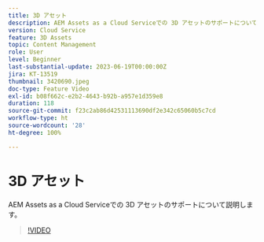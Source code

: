 ```yaml
---
title: 3D アセット
description: AEM Assets as a Cloud Serviceでの 3D アセットのサポートについて説明します。
version: Cloud Service
feature: 3D Assets
topic: Content Management
role: User
level: Beginner
last-substantial-update: 2023-06-19T00:00:00Z
jira: KT-13519
thumbnail: 3420690.jpeg
doc-type: Feature Video
exl-id: b08f662c-e2b2-4643-b92b-a957e1d359e8
duration: 118
source-git-commit: f23c2ab86d42531113690df2e342c65060b5c7cd
workflow-type: ht
source-wordcount: '28'
ht-degree: 100%

---
```


# 3D アセット

AEM Assets as a Cloud Serviceでの 3D アセットのサポートについて説明します。

>[!VIDEO](https://video.tv.adobe.com/v/3420690/?learn=on)
